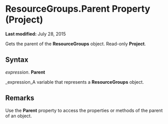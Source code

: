
# ResourceGroups.Parent Property (Project)

 **Last modified:** July 28, 2015

Gets the parent of the  **ResourceGroups** object. Read-only **Project**.

## Syntax

 _expression_. **Parent**

 _expression_A variable that represents a  **ResourceGroups** object.


## Remarks

Use the  **Parent** property to access the properties or methods of the parent of an object.

